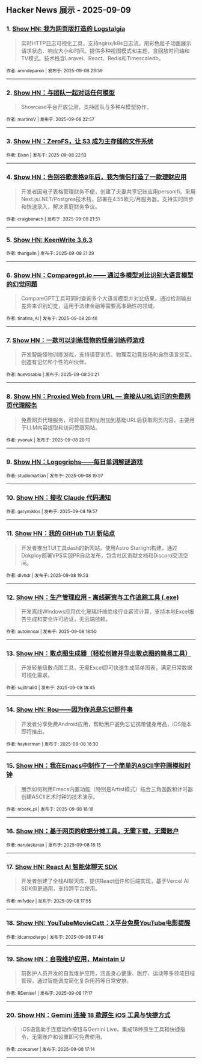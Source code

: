 ## Hacker News 展示 - 2025-09-09


### 1. [Show HN: 我为网页版打造的 Logstalgia](https://news.ycombinator.com/item?id=45175553)
> 实时HTTP日志可视化工具，支持nginx/k8s日志流，用彩色粒子动画展示请求状态、响应大小和时间。提供多种视图模式和主题，含回放时间轴和TV模式。技术栈含Laravel、React、Redis和Timescaledb。

<sub>作者: arondeparon | 发布于: 2025-09-08 23:39</sub>

---

### 2. [Show HN：与团队一起对话任何模型](https://news.ycombinator.com/item?id=45175203)
> Showcase平台开放公测，支持团队与多种AI模型协作。

<sub>作者: martinoV | 发布于: 2025-09-08 22:57</sub>

---

### 3. [Show HN：ZeroFS，让 S3 成为主存储的文件系统](https://news.ycombinator.com/item?id=45174724)

<sub>作者: Eikon | 发布于: 2025-09-08 22:13</sub>

---

### 4. [Show HN：告别谷歌表格9年后，我为情侣打造了一款理财应用](https://news.ycombinator.com/item?id=45174496)
> 开发者因电子表格管理财务不便，创建了夫妻共享记账应用personifi。采用Next.js/.NET/Postgres技术栈，部署在4.55欧元/月服务器。支持实时同步和快速录入，解决家庭财务争议。

<sub>作者: craigbanach | 发布于: 2025-09-08 21:51</sub>

---

### 5. [Show HN: KeenWrite 3.6.3](https://news.ycombinator.com/item?id=45174259)

<sub>作者: thangalin | 发布于: 2025-09-08 21:29</sub>

---

### 6. [Show HN：Comparegpt.io —— 通过多模型对比识别大语言模型的幻觉问题](https://news.ycombinator.com/item?id=45173761)
> CompareGPT工具可同时查询多个大语言模型并对比结果，通过检测输出差异来识别幻觉，适用于法律金融等需要高准确性的领域。

<sub>作者: tinatina_AI | 发布于: 2025-09-08 20:46</sub>

---

### 7. [Show HN：一款可以训练怪物的怪兽训练师游戏](https://news.ycombinator.com/item?id=45173438)
> 开发智能怪物训练游戏，支持语音训练、物理互动竞技场和自然语言交互，创造有记忆和个性的AI伙伴。

<sub>作者: huevosabio | 发布于: 2025-09-08 20:21</sub>

---

### 8. [Show HN：Proxied Web from URL –– 直接从URL访问的免费网页代理服务](https://news.ycombinator.com/item?id=45173307)
> 免费网页代理服务，可将任意网址附加到基础URL后获取网页内容，主要用于LLM内容提取和访问受限网站。

<sub>作者: yvonuk | 发布于: 2025-09-08 20:10</sub>

---

### 9. [Show HN：Logogriphs——每日单词解谜游戏](https://news.ycombinator.com/item?id=45173151)

<sub>作者: studiomartian | 发布于: 2025-09-08 19:57</sub>

---

### 10. [Show HN：接收 Claude 代码通知](https://news.ycombinator.com/item?id=45173147)

<sub>作者: garymiklos | 发布于: 2025-09-08 19:57</sub>

---

### 11. [Show HN：我的 GitHub TUI 新站点](https://news.ycombinator.com/item?id=45172718)
> 开发者推出TUI工具dash的新网站，使用Astro Starlight构建，通过Dokploy部署VPS实现PR自动发布，包含社区贡献文档和Discord交流空间。

<sub>作者: dlvhdr | 发布于: 2025-09-08 19:23</sub>

---

### 12. [Show HN：生产管理应用 - 离线薪资与工作追踪工具 (.exe)](https://news.ycombinator.com/item?id=45172237)
> 开发离线Windows应用优化玻璃纤维绝缘行业薪资计算，支持本地Excel报告生成和安全许可验证，无云端依赖。

<sub>作者: autoinnoai | 发布于: 2025-09-08 18:50</sub>

---

### 13. [Show HN：散点图生成器（轻松创建并导出散点图的简易工具）](https://news.ycombinator.com/item?id=45172161)
> 开发轻量级散点图工具，无需Excel即可快速生成简单图表，满足日常数据可视化需求。

<sub>作者: sujitmali0 | 发布于: 2025-09-08 18:45</sub>

---

### 14. [Show HN: Rou——因为你总是忘记那件事](https://news.ycombinator.com/item?id=45171988)
> 开发者分享免费Android应用，帮助用户避免忘记携带健身用品，iOS版本即将推出。

<sub>作者: haykerman | 发布于: 2025-09-08 18:30</sub>

---

### 15. [Show HN：我在Emacs中制作了一个简单的ASCII字符画模拟时钟](https://news.ycombinator.com/item?id=45171852)
> 展示如何利用Emacs内置功能（特别是Artist模式）结合三角函数和计时器创建ASCII艺术时钟的技术演示。

<sub>作者: mbork_pl | 发布于: 2025-09-08 18:18</sub>

---

### 16. [Show HN：基于网页的收据分摊工具，无需下载，无需账户](https://news.ycombinator.com/item?id=45171804)

<sub>作者: narulaskaran | 发布于: 2025-09-08 18:15</sub>

---

### 17. [Show HN: React AI 智能体聊天 SDK](https://news.ycombinator.com/item?id=45171534)
> 开发者创建了全栈AI聊天库，提供React组件和后端实现，基于Vercel AI SDK但更通用，支持跨平台使用。

<sub>作者: mifydev | 发布于: 2025-09-08 17:55</sub>

---

### 18. [Show HN: YouTubeMovieCatt：X平台免费YouTube电影提醒](https://news.ycombinator.com/item?id=45171392)

<sub>作者: jdcampolargo | 发布于: 2025-09-08 17:46</sub>

---

### 19. [Show HN：自我维护应用，Maintain U](https://news.ycombinator.com/item?id=45170975)
> 前医护人员开发的自我维护应用，涵盖身心健康、医疗、运动等多领域日程管理，通过智能调度简化复杂用药等日常安排。

<sub>作者: RDenise1 | 发布于: 2025-09-08 17:17</sub>

---

### 20. [Show HN：Gemini 连接 18 款原生 iOS 工具与快捷方式](https://news.ycombinator.com/item?id=45170927)
> iOS语音助手连接动作按钮与Gemini Live，集成18种原生工具和快捷指令，无需账户和设置即可免费使用。

<sub>作者: zoecarver | 发布于: 2025-09-08 17:14</sub>

---

